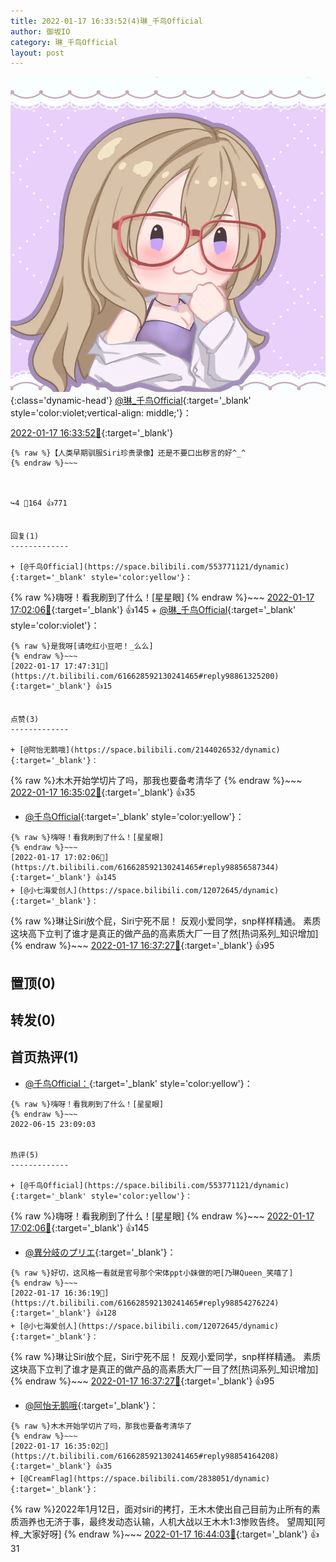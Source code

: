 ```yaml
---
title: 2022-01-17 16:33:52(4)琳_千鸟Official
author: 御坂IO
category: 琳_千鸟Official
layout: post
---
```


![img](/images/c0a88f85ebd0d056f37b114e0748e69556c8b488.jpg){:class='dynamic-head'}
[@琳_千鸟Official](https://space.bilibili.com/1620923329/dynamic){:target='_blank' style='color:violet;vertical-align: middle;'}：

[2022-01-17 16:33:52🔗](https://t.bilibili.com/616628592130241465){:target='_blank'}

~~~
{% raw %}【人类早期驯服Siri珍贵录像】还是不要口出秽言的好^_^
{% endraw %}~~~



↪️4 💬164 👍771


回复(1)
-------------

+ [@千鸟Official](https://space.bilibili.com/553771121/dynamic){:target='_blank' style='color:yellow'}：
~~~
{% raw %}嗨呀！看我刷到了什么！[星星眼]
{% endraw %}~~~
[2022-01-17 17:02:06🔗](https://t.bilibili.com/616628592130241465#reply98856587344){:target='_blank'} 👍145
    + [@琳_千鸟Official](https://space.bilibili.com/1620923329/dynamic){:target='_blank' style='color:violet'}：
~~~
{% raw %}是我呀[请吃红小豆吧！_么么]
{% endraw %}~~~
[2022-01-17 17:47:31🔗](https://t.bilibili.com/616628592130241465#reply98861325200){:target='_blank'} 👍15


点赞(3)
-------------

+ [@阿怡无鹅哦](https://space.bilibili.com/2144026532/dynamic){:target='_blank'}：
~~~
{% raw %}木木开始学切片了吗，那我也要备考清华了
{% endraw %}~~~
[2022-01-17 16:35:02🔗](https://t.bilibili.com/616628592130241465#reply98854164208){:target='_blank'} 👍35
+ [@千鸟Official](https://space.bilibili.com/553771121/dynamic){:target='_blank' style='color:yellow'}：
~~~
{% raw %}嗨呀！看我刷到了什么！[星星眼]
{% endraw %}~~~
[2022-01-17 17:02:06🔗](https://t.bilibili.com/616628592130241465#reply98856587344){:target='_blank'} 👍145
+ [@小七海爱创人](https://space.bilibili.com/12072645/dynamic){:target='_blank'}：
~~~
{% raw %}琳让Siri放个屁，Siri宁死不屈！
反观小爱同学，snp样样精通。
素质这块高下立判了谁才是真正的做产品的高素质大厂一目了然[热词系列_知识增加]
{% endraw %}~~~
[2022-01-17 16:37:27🔗](https://t.bilibili.com/616628592130241465#reply98854235408){:target='_blank'} 👍95


置顶(0)
-------------



转发(0)
-------------



首页热评(1)
-------------

+ [@千鸟Official：](https://space.bilibili.com/553771121/dynamic){:target='_blank' style='color:yellow'}：
~~~
{% raw %}嗨呀！看我刷到了什么！[星星眼]
{% endraw %}~~~
2022-06-15 23:09:03


热评(5)
-------------

+ [@千鸟Official](https://space.bilibili.com/553771121/dynamic){:target='_blank' style='color:yellow'}：
~~~
{% raw %}嗨呀！看我刷到了什么！[星星眼]
{% endraw %}~~~
[2022-01-17 17:02:06🔗](https://t.bilibili.com/616628592130241465#reply98856587344){:target='_blank'} 👍145
+ [@異分岐のプリエ](https://space.bilibili.com/1056997306/dynamic){:target='_blank'}：
~~~
{% raw %}好切，这风格一看就是官号那个宋体ppt小妹做的吧[乃琳Queen_笑嘻了]
{% endraw %}~~~
[2022-01-17 16:36:19🔗](https://t.bilibili.com/616628592130241465#reply98854276224){:target='_blank'} 👍128
+ [@小七海爱创人](https://space.bilibili.com/12072645/dynamic){:target='_blank'}：
~~~
{% raw %}琳让Siri放个屁，Siri宁死不屈！
反观小爱同学，snp样样精通。
素质这块高下立判了谁才是真正的做产品的高素质大厂一目了然[热词系列_知识增加]
{% endraw %}~~~
[2022-01-17 16:37:27🔗](https://t.bilibili.com/616628592130241465#reply98854235408){:target='_blank'} 👍95
+ [@阿怡无鹅哦](https://space.bilibili.com/2144026532/dynamic){:target='_blank'}：
~~~
{% raw %}木木开始学切片了吗，那我也要备考清华了
{% endraw %}~~~
[2022-01-17 16:35:02🔗](https://t.bilibili.com/616628592130241465#reply98854164208){:target='_blank'} 👍35
+ [@CreamFlag](https://space.bilibili.com/2838051/dynamic){:target='_blank'}：
~~~
{% raw %}2022年1月12日，面对siri的拷打，王木木使出自己目前为止所有的素质涵养也无济于事，最终发动态认输，人机大战以王木木1:3惨败告终。
望周知[阿梓_大家好呀]
{% endraw %}~~~
[2022-01-17 16:44:03🔗](https://t.bilibili.com/616628592130241465#reply98854860304){:target='_blank'} 👍31



